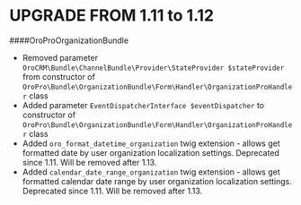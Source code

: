 UPGRADE FROM 1.11 to 1.12
=========================

####OroProOrganizationBundle
- Removed parameter `OroCRM\Bundle\ChannelBundle\Provider\StateProvider $stateProvider` from constructor of `OroPro\Bundle\OrganizationBundle\Form\Handler\OrganizationProHandler` class
- Added parameter `EventDispatcherInterface $eventDispatcher` to constructor of `OroPro\Bundle\OrganizationBundle\Form\Handler\OrganizationProHandler` class
- Added `oro_format_datetime_organization` twig extension - allows get formatted date by user organization localization settings. Deprecated since 1.11. Will be removed after 1.13.
- Added `calendar_date_range_organization` twig extension - allows get formatted calendar date range by user organization localization settings. Deprecated since 1.11. Will be removed after 1.13.
